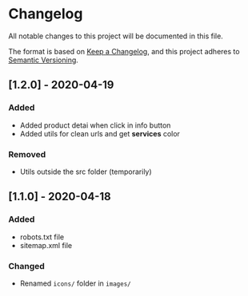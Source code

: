 # Changelog

All notable changes to this project will be documented in this file.

The format is based on [Keep a Changelog](https://keepachangelog.com/en/1.0.0/),
and this project adheres to [Semantic Versioning](https://semver.org/spec/v2.0.0.html).

## [1.2.0] - 2020-04-19

### Added

- Added product detai when click in info button
- Added utils for clean urls and get **services** color

### Removed

- Utils outside the src folder (temporarily)

## [1.1.0] - 2020-04-18

### Added

- robots.txt file
- sitemap.xml file

### Changed

- Renamed `icons/` folder in `images/`

